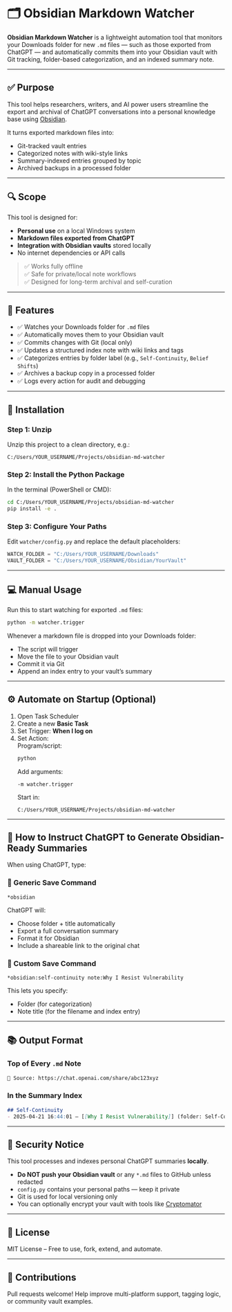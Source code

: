 # 🗂️ Obsidian Markdown Watcher

**Obsidian Markdown Watcher** is a lightweight automation tool that monitors your Downloads folder for new `.md` files — such as those exported from ChatGPT — and automatically commits them into your Obsidian vault with Git tracking, folder-based categorization, and an indexed summary note.

---

## ✅ Purpose

This tool helps researchers, writers, and AI power users streamline the export and archival of ChatGPT conversations into a personal knowledge base using [Obsidian](https://obsidian.md).

It turns exported markdown files into:
- Git-tracked vault entries
- Categorized notes with wiki-style links
- Summary-indexed entries grouped by topic
- Archived backups in a processed folder

---

## 🔍 Scope

This tool is designed for:
- **Personal use** on a local Windows system
- **Markdown files exported from ChatGPT**
- **Integration with Obsidian vaults** stored locally
- No internet dependencies or API calls

> ✅ Works fully offline  
> ✅ Safe for private/local note workflows  
> ✅ Designed for long-term archival and self-curation

---

## 🚀 Features

- ✅ Watches your Downloads folder for `.md` files
- ✅ Automatically moves them to your Obsidian vault
- ✅ Commits changes with Git (local only)
- ✅ Updates a structured index note with wiki links and tags
- ✅ Categorizes entries by folder label (e.g., `Self-Continuity`, `Belief Shifts`)
- ✅ Archives a backup copy in a processed folder
- ✅ Logs every action for audit and debugging

---

## 🧰 Installation

### Step 1: Unzip
Unzip this project to a clean directory, e.g.:
```
C:/Users/YOUR_USERNAME/Projects/obsidian-md-watcher
```

### Step 2: Install the Python Package
In the terminal (PowerShell or CMD):
```bash
cd C:/Users/YOUR_USERNAME/Projects/obsidian-md-watcher
pip install -e .
```

### Step 3: Configure Your Paths
Edit `watcher/config.py` and replace the default placeholders:
```python
WATCH_FOLDER = "C:/Users/YOUR_USERNAME/Downloads"
VAULT_FOLDER = "C:/Users/YOUR_USERNAME/Obsidian/YourVault"
```

---

## 💻 Manual Usage

Run this to start watching for exported `.md` files:
```bash
python -m watcher.trigger
```

Whenever a markdown file is dropped into your Downloads folder:
- The script will trigger
- Move the file to your Obsidian vault
- Commit it via Git
- Append an index entry to your vault’s summary

---

## ⚙️ Automate on Startup (Optional)

1. Open Task Scheduler
2. Create a new **Basic Task**
3. Set Trigger: **When I log on**
4. Set Action:  
   Program/script:
   ```bash
   python
   ```
   Add arguments:
   ```
   -m watcher.trigger
   ```
   Start in:
   ```
   C:/Users/YOUR_USERNAME/Projects/obsidian-md-watcher
   ```

---

## 🧠 How to Instruct ChatGPT to Generate Obsidian-Ready Summaries

When using ChatGPT, type:

### 🔹 Generic Save Command
```
*obsidian
```

ChatGPT will:
- Choose folder + title automatically
- Export a full conversation summary
- Format it for Obsidian
- Include a shareable link to the original chat

### 🔹 Custom Save Command
```
*obsidian:self-continuity note:Why I Resist Vulnerability
```

This lets you specify:
- Folder (for categorization)
- Note title (for the filename and index entry)

---

## 📚 Output Format

### Top of Every `.md` Note
```markdown
🔗 Source: https://chat.openai.com/share/abc123xyz
```

### In the Summary Index
```markdown
## Self-Continuity
- 2025-04-21 16:44:01 — [[Why I Resist Vulnerability]] (folder: Self-Continuity) #identity #reflection
```

---

## 🔐 Security Notice

This tool processes and indexes personal ChatGPT summaries **locally**.

- **Do NOT push your Obsidian vault** or any `*.md` files to GitHub unless redacted
- `config.py` contains your personal paths — keep it private
- Git is used for local versioning only
- You can optionally encrypt your vault with tools like [Cryptomator](https://cryptomator.org)

---

## 📄 License

MIT License – Free to use, fork, extend, and automate.

---

## 🤝 Contributions

Pull requests welcome! Help improve multi-platform support, tagging logic, or community vault examples.
